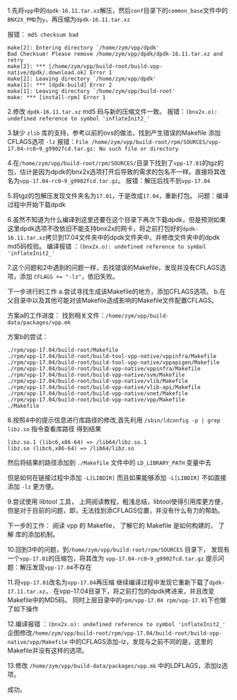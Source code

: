 1.先将```vpp```中的```dpdk-16.11.tar.xz```解压，然后```conf```目录下的```common_base```文件中的 ```BNX2X_PMD```为```y```，再压缩为```dpdk-16.11.tar.xz```

报错： ```md5 checksum bad```
```
make[2]: Entering directory `/home/zym/vpp/dpdk'
Bad Checksum! Please remove /home/zym/vpp/dpdk/dpdk-16.11.tar.xz and retry
make[2]: *** [/home/zym/vpp/build-root/build-vpp-native/dpdk/.download.ok] Error 1
make[2]: Leaving directory `/home/zym/vpp/dpdk'
make[1]: *** [dpdk-build] Error 2
make[1]: Leaving directory `/home/zym/vpp/build-root'
make: *** [install-rpm] Error 1
```
2.修改 ```dpdk-16.11.tar.xz``` md5 码与新的压缩文件一致。
报错：```(bnx2x.o): undefined reference to symbol 'inflateInit2_'```

3.缺少 ```zlib``` 库的支持，参考以前的ovs的做法，找到产生错误的Makefile 添加CFLAGS选项 ```-lz```
报错：```File /home/zym/vpp/build-root/rpm/SOURCES/vpp-17.04-rc0~9_g9902fcd.tar.gz: No such file or directory```

4.在```/home/zym/vpp/build-root/rpm/SOURCES/```目录下找到了```vpp-17.01```的tgz的包，估计是因为dpdk的bnx2x选项打开后导致的需求的包名不一样。直接将其改名为```vpp-17.04-rc0~9_g9902fcd.tar.gz```。
报错：解压后找不到```vpp-17.04```

5.将tgz的包解压发现文件夹名为```17.01```，于是改成```17.04```，重新打包。
问题：编译过程中开始下载dpdk

6.虽然不知道为什么编译到这里还要在这个目录下再次下载dpdk，但是预测如果这里dpdk选项不改依旧不能支持bnx2x的网卡，将之前打包好的```dpdk-16.11.tar.xz```拷贝到17.04文件夹中的dpdk文件夹中。并修改文件夹中的dpdk md5码校验。
编译报错 ：```(bnx2x.o): undefined reference to symbol 'inflateInit2_'```

7.这个问题和2中遇到的问题一样，去找错误的Makefile，发现并没有CFLAGS选项，添加 ```CFLAGS += "-lz"```，依旧失败。

下一步进行的工作
a.尝试寻找生成该Makefile的地方，添加CFLAGS选项。 
b.在父目录中以及其他可能对该Makefile造成影响的Makefile文件配置CFLAGS。

方案a的工作进度：
找到相关文件：```/home/zym/vpp/build-data/packages/vpp.mk```

方案b的尝试：
```
./rpm/vpp-17.04/build-root/Makefile
./rpm/vpp-17.04/build-root/build-tool-vpp-native/vppinfra/Makefile
./rpm/vpp-17.04/build-root/build-tool-vpp-native/vppapigen/Makefile
./rpm/vpp-17.04/build-root/build-vpp-native/vppinfra/Makefile
./rpm/vpp-17.04/build-root/build-vpp-native/svm/Makefile
./rpm/vpp-17.04/build-root/build-vpp-native/vlib/Makefile
./rpm/vpp-17.04/build-root/build-vpp-native/vlib-api/Makefile
./rpm/vpp-17.04/build-root/build-vpp-native/vnet/Makefile
./rpm/vpp-17.04/build-root/build-vpp-native/vpp/Makefile
./Makefile
```


8.按照4中的提示信息进行库路径的修改,首先利用  ```/sbin/ldconfig -p | grep libz.so``` 指令查看库路径 得到结果
```
libz.so.1 (libc6,x86-64) => /lib64/libz.so.1
libz.so (libc6,x86-64) => /lib64/libz.so
```
然后将结果的路径添加到 ```./Makefile``` 文件中的 ```LD_LIBRARY_PATH``` 变量中去

但是如何在链接过程中添加 ```-L[LIBDIR]```
而且如果能够添加 ```-L[LIBDIR]``` 不如直接添加 ```-lz``` 更方便。

9.尝试使用 libtool 工具， 上网阅读教程，粗浅总结，libtool使得引用库更方便，但是对于目前的问题，即，无法找到添CFLAGS位置，并没有什么有力的帮助。

下一步的工作：
阅读 vpp 的 Makefile， 了解它的 Makefile 是如何构建的， 了解 库的添加机制。


10.回到3中的问题，到```/home/zym/vpp/build-root/rpm/SOURCES``` 目录下， 发现有一个```vpp-17.01```的压缩包，将其改为 ```vpp-17.04-rc0~9_g9902fcd.tar.gz```
提示问题：解压发现```vpp-17.04```不存在

11.将```vpp-17.01```改名为```vpp-17.04```再压缩
继续编译过程中发现它重新下载了```dpdk-17.11.tar.xz```， 在vpp-17.04目录下，将之前打包的dpdk拷进来，并且改变Makefile中的MD5码。
同时上层目录中的```rpm/vpp-17.04 rpm/vpp-17.01```下也做了如下操作

12.编译报错 ：```(bnx2x.o): undefined reference to symbol 'inflateInit2_'```
企图修改```/home/zym/vpp/build-root/rpm/vpp-17.04/build-root/build-vpp-native/vpp/Makefile```
中的CFLAGS添加-lz，发现与之前不同的是，这里的Makefile并没有这样的选项。

13.修改  ```/home/zym/vpp/build-data/packages/vpp.mk``` 中的LDFLAGS，添加lz选项。

成功。
